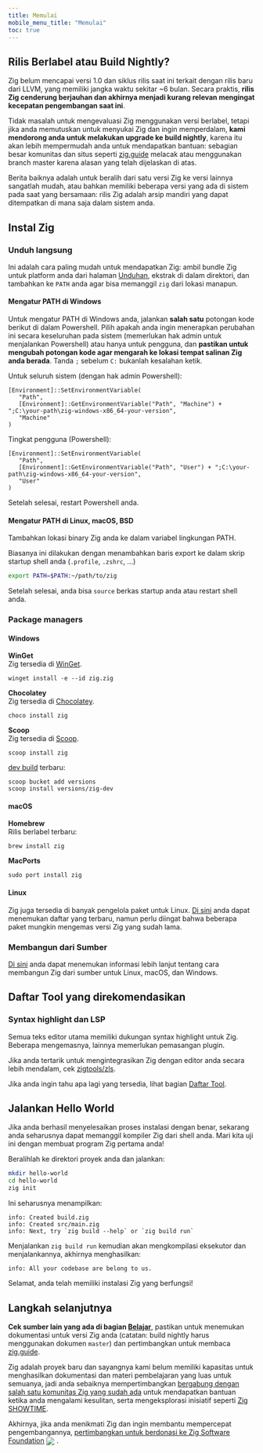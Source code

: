 ```yaml
---
title: Memulai
mobile_menu_title: "Memulai"
toc: true
---
```


## Rilis Berlabel atau Build Nightly?
Zig belum mencapai versi 1.0 dan siklus rilis saat ini terkait dengan rilis baru dari LLVM, yang memiliki jangka waktu sekitar ~6 bulan.
Secara praktis, **rilis Zig cenderung berjauhan dan akhirnya menjadi kurang relevan mengingat kecepatan pengembangan saat ini**.

Tidak masalah untuk mengevaluasi Zig menggunakan versi berlabel, tetapi jika anda memutuskan untuk menyukai Zig dan ingin memperdalam, **kami mendorong anda untuk melakukan upgrade ke build nightly**, karena itu akan lebih mempermudah anda untuk mendapatkan bantuan: sebagian besar komunitas dan situs seperti [zig.guide](https://zig.guide) melacak atau menggunakan branch master karena alasan yang telah dijelaskan di atas.

Berita baiknya adalah untuk beralih dari satu versi Zig ke versi lainnya sangatlah mudah, atau bahkan memiliki beberapa versi yang ada di sistem pada saat yang bersamaan: rilis Zig adalah arsip mandiri yang dapat ditempatkan di mana saja dalam sistem anda.

## Instal Zig
### Unduh langsung
Ini adalah cara paling mudah untuk mendapatkan Zig: ambil bundle Zig untuk platform anda dari halaman [Unduhan](/download),
ekstrak di dalam direktori, dan tambahkan ke `PATH` anda agar bisa memanggil `zig` dari lokasi manapun.

#### Mengatur PATH di Windows
Untuk mengatur PATH di Windows anda, jalankan **salah satu** potongan kode berikut di dalam Powershell.
Pilih apakah anda ingin menerapkan perubahan ini secara keseluruhan pada sistem (memerlukan hak admin untuk menjalankan Powershell)
atau hanya untuk pengguna, dan **pastikan untuk mengubah potongan kode agar mengarah ke lokasi tempat salinan Zig anda berada**.
Tanda `;` sebelum `C:` bukanlah kesalahan ketik.

Untuk seluruh sistem (dengan hak admin Powershell):
```
[Environment]::SetEnvironmentVariable(
   "Path",
   [Environment]::GetEnvironmentVariable("Path", "Machine") + ";C:\your-path\zig-windows-x86_64-your-version",
   "Machine"
)
```

Tingkat pengguna (Powershell):
```
[Environment]::SetEnvironmentVariable(
   "Path",
   [Environment]::GetEnvironmentVariable("Path", "User") + ";C:\your-path\zig-windows-x86_64-your-version",
   "User"
)
```
Setelah selesai, restart Powershell anda.

#### Mengatur PATH di Linux, macOS, BSD
Tambahkan lokasi binary Zig anda ke dalam variabel lingkungan PATH.

Biasanya ini dilakukan dengan menambahkan baris export ke dalam skrip startup shell anda (`.profile`, `.zshrc`, ...)
```bash
export PATH=$PATH:~/path/to/zig
```
Setelah selesai, anda bisa `source` berkas startup anda atau restart shell anda.

### Package managers
#### Windows
**WinGet**  
Zig tersedia di [WinGet](https://github.com/microsoft/winget-pkgs/tree/master/manifests/z/zig/zig).
```
winget install -e --id zig.zig
```

**Chocolatey**  
Zig tersedia di [Chocolatey](https://chocolatey.org/packages/zig).
```
choco install zig
```

**Scoop**  
Zig tersedia di [Scoop](https://scoop.sh/#/apps?q=zig&id=7e124d6047c32d426e4143ab395d863fc9d6d491).
```
scoop install zig
```
[dev build](https://scoop.sh/#/apps?q=zig&id=921df07e75042de645204262e784a17c2421944c) terbaru:
```
scoop bucket add versions
scoop install versions/zig-dev
```

#### macOS

**Homebrew**  
Rilis berlabel terbaru:
```
brew install zig
```

**MacPorts**
```
sudo port install zig
```
#### Linux
Zig juga tersedia di banyak pengelola paket untuk Linux. [Di sini](https://github.com/ziglang/zig/wiki/Install-Zig-from-a-Package-Manager)
anda dapat menemukan daftar yang terbaru, namun perlu diingat bahwa beberapa paket mungkin mengemas versi Zig yang sudah lama.

### Membangun dari Sumber
[Di sini](https://github.com/ziglang/zig/wiki/Building-Zig-From-Source) 
anda dapat menemukan informasi lebih lanjut tentang cara membangun Zig dari sumber untuk Linux, macOS, dan Windows.

## Daftar Tool yang direkomendasikan
### Syntax highlight dan LSP
Semua teks editor utama memiliki dukungan syntax highlight untuk Zig.
Beberapa mengemasnya, lainnya memerlukan pemasangan plugin.

Jika anda tertarik untuk mengintegrasikan Zig dengan editor anda secara lebih mendalam,
cek [zigtools/zls](https://github.com/zigtools/zls).

Jika anda ingin tahu apa lagi yang tersedia, lihat bagian [Daftar Tool](../tools/).

## Jalankan Hello World
Jika anda berhasil menyelesaikan proses instalasi dengan benar, sekarang anda seharusnya dapat memanggil kompiler Zig dari shell anda.
Mari kita uji ini dengan membuat program Zig pertama anda!

Beralihlah ke direktori proyek anda dan jalankan:
```bash
mkdir hello-world
cd hello-world
zig init
```

Ini seharusnya menampilkan:
```
info: Created build.zig
info: Created src/main.zig
info: Next, try `zig build --help` or `zig build run`
```

Menjalankan `zig build run` kemudian akan mengkompilasi eksekutor dan menjalankannya, akhirnya menghasilkan:
```
info: All your codebase are belong to us.
```

Selamat, anda telah memiliki instalasi Zig yang berfungsi!


## Langkah selanjutnya
**Cek sumber lain yang ada di bagian [Belajar](../)**, pastikan untuk menemukan dokumentasi untuk versi Zig anda
(catatan: build nightly harus menggunakan dokumen `master`) dan pertimbangkan untuk membaca [zig.guide](https://zig.guide).

Zig adalah proyek baru dan sayangnya kami belum memiliki kapasitas untuk menghasilkan dokumentasi dan materi pembelajaran yang luas
untuk semuanya, jadi anda sebaiknya mempertimbangkan [bergabung dengan salah satu komunitas Zig yang sudah ada](https://github.com/ziglang/zig/wiki/Community)
untuk mendapatkan bantuan ketika anda mengalami kesulitan, serta mengeksplorasi inisiatif seperti [Zig SHOWTIME](https://zig.show).

Akhirnya, jika anda menikmati Zig dan ingin membantu mempercepat pengembangannya, [pertimbangkan untuk berdonasi ke Zig Software Foundation](../../zsf)
<img src="/heart.svg" style="vertical-align:middle; margin-right: 5px">.
